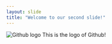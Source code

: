 ```yaml
---
layout: slide
title: "Welcome to our second slide!"
---
```

![Github logo](www.google.com/search?q=github+logo&tbm=isch&source=iu&ictx=1&fir=Kq4l3mSBVj08zM%252CH8p6HHzcTglWAM%252C_&vet=1&usg=AI4_-kT78k009xgpSJC9N7NFJj6hzojAkg&sa=X&ved=2ahUKEwiwwszZtbTvAhUFVs0KHeeMC5QQ9QF6BAgFEAE#imgrc=Kq4l3mSBVj08zM)
This is the logo of Github!
